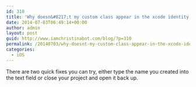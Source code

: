 ```yaml
---
id: 310
title: 'Why doesn&#8217;t my custom class appear in the xcode identity inspector?'
date: 2014-07-03T06:49:14+00:00
author: admin
layout: post
guid: http://www.iamchristinabot.com/blog/?p=310
permalink: /20140703/why-doesnt-my-custom-class-appear-in-the-xcode-identity-inspector/
categories:
  - iOS
---
```

There are two quick fixes you can try, either type the name you created into the text field or close your project and open it back up.